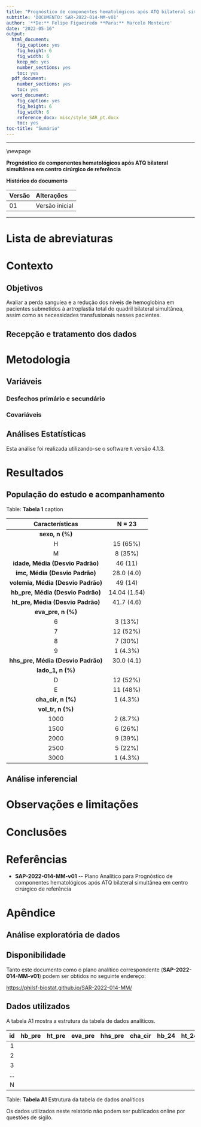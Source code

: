 ```yaml
---
title: "Prognóstico de componentes hematológicos após ATQ bilateral simultânea em centro cirúrgico de referência"
subtitle: 'DOCUMENTO: SAR-2022-014-MM-v01'
author: '**De:** Felipe Figueiredo **Para:** Marcelo Monteiro'
date: "2022-05-16"
output:
  html_document:
    fig_caption: yes
    fig_height: 6
    fig_width: 6
    keep_md: yes
    number_sections: yes
    toc: yes
  pdf_document:
    number_sections: yes
    toc: yes
  word_document:
    fig_caption: yes
    fig_height: 6
    fig_width: 6
    reference_docx: misc/style_SAR_pt.docx
    toc: yes
toc-title: "Sumário"
---
```




---

\newpage

**Prognóstico de componentes hematológicos após ATQ bilateral simultânea em centro cirúrgico de referência**

**Histórico do documento**


|Versão |Alterações     |
|:------|:--------------|
|01     |Versão inicial |



---

# Lista de abreviaturas

# Contexto

## Objetivos

Avaliar a perda sanguíea e a redução dos níveis de hemoglobina em pacientes submetidos à artroplastia total do quadril bilateral simultânea, assim como as necessidades transfusionais nesses pacientes.

## Recepção e tratamento dos dados

# Metodologia

## Variáveis

### Desfechos primário e secundário

### Covariáveis

## Análises Estatísticas

Esta análise foi realizada utilizando-se o software `R` versão 4.1.3.

# Resultados

## População do estudo e acompanhamento


Table: **Tabela 1** caption

|        **Características**         |  **N = 23**  |
|:----------------------------------:|:------------:|
|          __sexo, n (%)__           |              |
|                 H                  |   15 (65%)   |
|                 M                  |   8 (35%)    |
|  __idade, Média (Desvio Padrão)__  |   46 (11)    |
|   __imc, Média (Desvio Padrão)__   |  28.0 (4.0)  |
| __volemia, Média (Desvio Padrão)__ |   49 (14)    |
| __hb_pre, Média (Desvio Padrão)__  | 14.04 (1.54) |
| __ht_pre, Média (Desvio Padrão)__  |  41.7 (4.6)  |
|         __eva_pre, n (%)__         |              |
|                 6                  |   3 (13%)    |
|                 7                  |   12 (52%)   |
|                 8                  |   7 (30%)    |
|                 9                  |   1 (4.3%)   |
| __hhs_pre, Média (Desvio Padrão)__ |  30.0 (4.1)  |
|         __lado_1, n (%)__          |              |
|                 D                  |   12 (52%)   |
|                 E                  |   11 (48%)   |
|         __cha_cir, n (%)__         |   1 (4.3%)   |
|         __vol_tr, n (%)__          |              |
|                1000                |   2 (8.7%)   |
|                1500                |   6 (26%)    |
|                2000                |   9 (39%)    |
|                2500                |   5 (22%)    |
|                3000                |   1 (4.3%)   |



## Análise inferencial



# Observações e limitações

# Conclusões

# Referências

- **SAP-2022-014-MM-v01** -- Plano Analítico para Prognóstico de componentes hematológicos após ATQ bilateral simultânea em centro cirúrgico de referência

# Apêndice

## Análise exploratória de dados



## Disponibilidade

Tanto este documento como o plano analítico correspondente (**SAP-2022-014-MM-v01**) podem ser obtidos no seguinte endereço:

<!-- Este documento pode ser obtido no seguinte endereço: -->

<https://philsf-biostat.github.io/SAR-2022-014-MM/>

<!-- O cliente solicitou que esta análise seja mantida confidencial. -->
<!-- Tanto este documento como o plano analítico correspondente (**SAP-2022-014-MM-v01**) portanto não foram publicados online e apenas o título e o ano da análise foram incluídas no portfólio do consultor. -->
<!-- O portfólio pode ser visto em: -->

<!-- <https://philsf-biostat.github.io/> -->

## Dados utilizados

A tabela A1 mostra a estrutura  da tabela de dados analíticos.


| id  | hb_pre | ht_pre | eva_pre | hhs_pre | cha_cir | hb_24 | ht_24 | cha_24 | vol_24 | eva_24 | perda_sang_24 | perda_hb_24 | hb_48 | ht_48 | vol_48 | cha_48 | eva_48 | perda_sang_48 | perda_hb_48 | tempo_alta | hhs_6s |
|:---:|:------:|:------:|:-------:|:-------:|:-------:|:-----:|:-----:|:------:|:------:|:------:|:-------------:|:-----------:|:-----:|:-----:|:------:|:------:|:------:|:-------------:|:-----------:|:----------:|:------:|
|  1  |        |        |         |         |         |       |       |        |        |        |               |             |       |       |        |        |        |               |             |            |        |
|  2  |        |        |         |         |         |       |       |        |        |        |               |             |       |       |        |        |        |               |             |            |        |
|  3  |        |        |         |         |         |       |       |        |        |        |               |             |       |       |        |        |        |               |             |            |        |
| ... |        |        |         |         |         |       |       |        |        |        |               |             |       |       |        |        |        |               |             |            |        |
|  N  |        |        |         |         |         |       |       |        |        |        |               |             |       |       |        |        |        |               |             |            |        |

Table: **Tabela A1** Estrutura da tabela de dados analíticos

Os dados utilizados neste relatório não podem ser publicados online por questões de sigilo.
